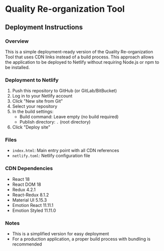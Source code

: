 # Quality Re-organization Tool

## Deployment Instructions

### Overview
This is a simple deployment-ready version of the Quality Re-organization Tool that uses CDN links instead of a build process. This approach allows the application to be deployed to Netlify without requiring Node.js or npm to be installed.

### Deployment to Netlify

1. Push this repository to GitHub (or GitLab/BitBucket)
2. Log in to your Netlify account
3. Click "New site from Git"
4. Select your repository
5. In the build settings:
   - Build command: Leave empty (no build required)
   - Publish directory: `.` (root directory)
6. Click "Deploy site"

### Files
- `index.html`: Main entry point with all CDN references
- `netlify.toml`: Netlify configuration file 

### CDN Dependencies
- React 18
- React DOM 18
- Redux 4.2.1
- React-Redux 8.1.2
- Material UI 5.15.3
- Emotion React 11.11.1
- Emotion Styled 11.11.0

### Notes
- This is a simplified version for easy deployment
- For a production application, a proper build process with bundling is recommended 